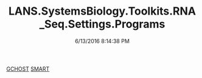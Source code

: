 ﻿---
title: LANS.SystemsBiology.Toolkits.RNA_Seq.Settings.Programs
date: 6/13/2016 8:14:38 PM
---

[GCHOST](T-LANS.SystemsBiology.Toolkits.RNA_Seq.Settings.Programs.GCHOST.html)
[SMART](T-LANS.SystemsBiology.Toolkits.RNA_Seq.Settings.Programs.SMART.html)
